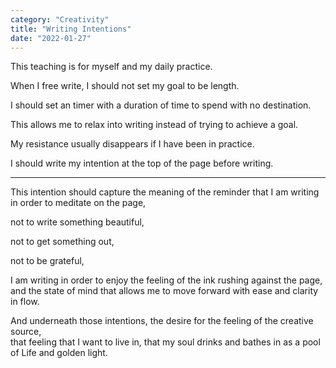 ```yaml
---
category: "Creativity" 
title: "Writing Intentions"
date: "2022-01-27"
---
```


This teaching is for myself and my daily practice. 

When I free write, I should not set my goal to be length. 

I should set an timer with a duration of time to spend with no destination. 

This allows me to relax into writing instead of trying to achieve a goal. 

My resistance usually disappears if I have been in practice.

I should write my intention at the top of the page before writing. 

---

This intention should capture the meaning of the reminder that I am writing in order to meditate on the page, 

not to write something beautiful, 

not to get something out, 

not to be grateful, 

I am writing in order to enjoy the feeling of the ink rushing against the page,  
and the state of mind that allows me to move forward with ease and clarity in flow. 

And underneath those intentions, the desire for the feeling of the creative source,  
that feeling that I want to live in, that my soul drinks and bathes in as a pool of Life and golden light. 
                                                                                                                                                                        